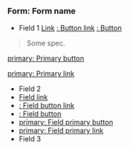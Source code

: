 ### Form: Form name

- Field 1
[Link](/target/1)
[: Button link](/target/2)
[: Button]()
> Some spec.

[primary: Primary button]()

[primary: Primary link](/taget/3)
- Field 2
- [Field link](/target/11)
- [: Field button link](/target/12)
- [: Field button]()
- [primary: Field primary button]()
- [primary: Field primary link](/taget/13)
- Field 3

